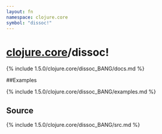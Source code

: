 ```yaml
---
layout: fn
namespace: clojure.core
symbol: "dissoc!"
---
```


# [clojure.core](../)/dissoc!

{% include 1.5.0/clojure.core/dissoc_BANG/docs.md %}

##Examples

{% include 1.5.0/clojure.core/dissoc_BANG/examples.md %}
## Source
{% include 1.5.0/clojure.core/dissoc_BANG/src.md %}

